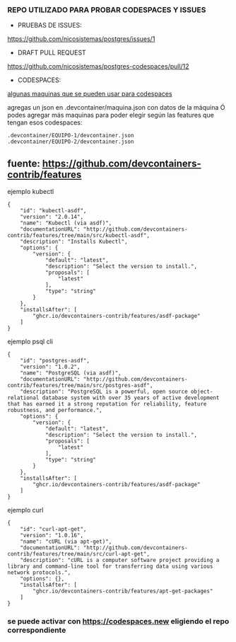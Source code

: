 ### REPO UTILIZADO PARA PROBAR CODESPACES Y ISSUES


* PRUEBAS DE ISSUES:

https://github.com/nicosistemas/postgres/issues/1

* DRAFT PULL REQUEST

https://github.com/nicosistemas/postgres-codespaces/pull/12


* CODESPACES:

[algunas maquinas que se pueden usar para codespaces](https://containers.dev/features)

agregas un json en .devcontainer/maquina.json con datos de la máquina Ó podes agregar más maquinas para poder elegir según las features que tengan esos codespaces:

```
.devcontainer/EQUIPO-1/devcontainer.json
.devcontainer/EQUIPO-2/devcontainer.json
```

fuente: https://github.com/devcontainers-contrib/features
---
 ejemplo kubectl

``` console
{
    "id": "kubectl-asdf",
    "version": "2.0.14",
    "name": "Kubectl (via asdf)",
    "documentationURL": "http://github.com/devcontainers-contrib/features/tree/main/src/kubectl-asdf",
    "description": "Installs Kubectl",
    "options": {
        "version": {
            "default": "latest",
            "description": "Select the version to install.",
            "proposals": [
                "latest"
            ],
            "type": "string"
        }
    },
    "installsAfter": [
        "ghcr.io/devcontainers-contrib/features/asdf-package"
    ]
}
```

 ejemplo psql cli

``` console
{
    "id": "postgres-asdf",
    "version": "1.0.2",
    "name": "PostgreSQL (via asdf)",
    "documentationURL": "http://github.com/devcontainers-contrib/features/tree/main/src/postgres-asdf",
    "description": "PostgreSQL is a powerful, open source object-relational database system with over 35 years of active development that has earned it a strong reputation for reliability, feature robustness, and performance.",
    "options": {
        "version": {
            "default": "latest",
            "description": "Select the version to install.",
            "proposals": [
                "latest"
            ],
            "type": "string"
        }
    },
    "installsAfter": [
        "ghcr.io/devcontainers-contrib/features/asdf-package"
    ]
}
```

 ejemplo curl

``` console
{
    "id": "curl-apt-get",
    "version": "1.0.16",
    "name": "cURL (via apt-get)",
    "documentationURL": "http://github.com/devcontainers-contrib/features/tree/main/src/curl-apt-get",
    "description": "cURL is a computer software project providing a library and command-line tool for transferring data using various network protocols.",
    "options": {},
    "installsAfter": [
        "ghcr.io/devcontainers-contrib/features/apt-get-packages"
    ]
}
```


### se puede activar con https://codespaces.new eligiendo el repo correspondiente
